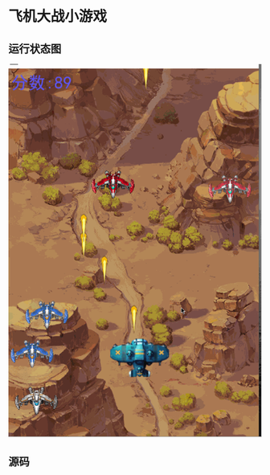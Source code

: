 # 飞机大战小游戏
## 运行状态图
![image](https://github.com/Chauncey2/plane_games/blob/master/img/20200218150833544.gif)

## 源码
## 
